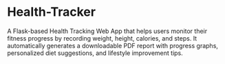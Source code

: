 # Health-Tracker
A Flask-based Health Tracking Web App that helps users monitor their fitness progress by recording weight, height, calories, and steps. It automatically generates a downloadable PDF report with progress graphs, personalized diet suggestions, and lifestyle improvement tips.  
